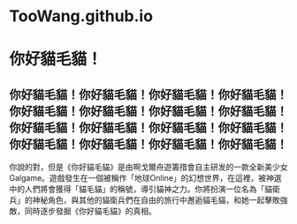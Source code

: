 # TooWang.github.io
<h1>你好貓毛貓！</h1>
<h2>你好貓毛貓！你好貓毛貓！你好貓毛貓！你好貓毛貓！你好貓毛貓！你好貓毛貓！你好貓毛貓！你好貓毛貓！你好貓毛貓！你好貓毛貓！你好貓毛貓！你好貓毛貓！你好貓毛貓！你好貓毛貓！你好貓毛貓！你好貓毛貓！</h2>
<p>你說的對，但是《你好貓毛貓》是由啊戈爾舟遊籌措會自主研发的一款全新美少女Galgame。遊戲發生在一個被稱作「地球Online」的幻想世界，在這裡，被神選中的人們將會獲得「貓毛貓」的稱號，導引貓神之力。你將扮演一位名為「貓衛兵」的神秘角色，與其他的貓衛兵們在自由的旅行中邂逅貓毛貓，和她一起擊敗強敵，同時逐步發掘《你好貓毛貓》的真相。</p>
